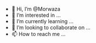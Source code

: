 - 👋 Hi, I’m @Morwaza
- 👀 I’m interested in ...
- 🌱 I’m currently learning ...
- 💞️ I’m looking to collaborate on ...
- 📫 How to reach me ...

<!---
Morwaza/Morwaza is a ✨ special ✨ repository because its `README.md` (this file) appears on your GitHub profile.
You can click the Preview link to take a look at your changes.
---i love in SA 
